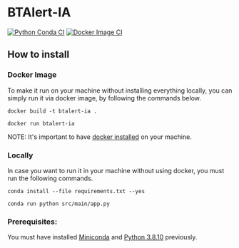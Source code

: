 # BTAlert-IA

[![Python Conda CI](https://github.com/BureauTech/BTAlert-IA/actions/workflows/python-conda.yml/badge.svg)](https://github.com/BureauTech/BTAlert-IA/actions/workflows/python-conda.yml)
[![Docker Image CI](https://github.com/BureauTech/BTAlert-IA/actions/workflows/docker-image.yml/badge.svg)](https://github.com/BureauTech/BTAlert-IA/actions/workflows/docker-image.yml)

## How to install

### Docker Image

To make it run on your machine without installing everything locally, you can simply run it via docker image, by following the commands below.

```docker build -t btalert-ia .```

```docker run btalert-ia```

NOTE: It's important to have [docker installed](https://docs.docker.com/engine/install/) on your machine.

### Locally

In case you want to run it in your machine without using docker, you must run the following commands.

```conda install --file requirements.txt --yes```

```conda run python src/main/app.py```

### Prerequisites:

You must have installed [Miniconda](https://docs.conda.io/en/latest/miniconda.html) and [Python 3.8.10](https://www.python.org/downloads/release/python-3810/) previously.